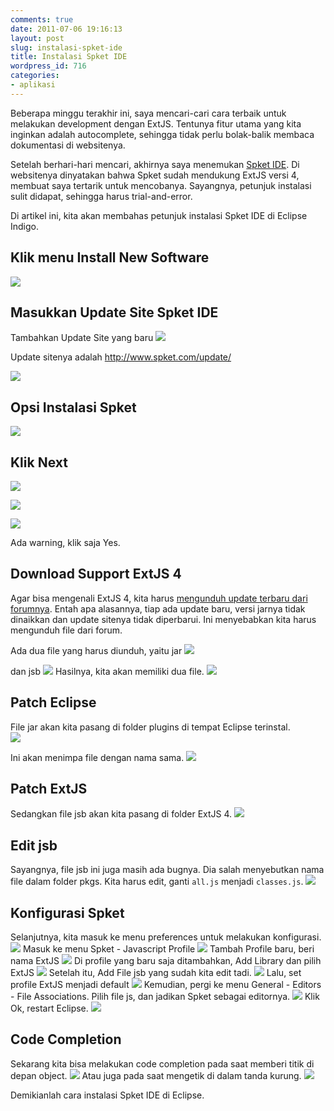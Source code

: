 ```yaml
---
comments: true
date: 2011-07-06 19:16:13
layout: post
slug: instalasi-spket-ide
title: Instalasi Spket IDE
wordpress_id: 716
categories:
- aplikasi
---
```


Beberapa minggu terakhir ini, saya mencari-cari cara terbaik untuk melakukan development dengan ExtJS. 
Tentunya fitur utama yang kita inginkan adalah autocomplete, 
sehingga tidak perlu bolak-balik membaca dokumentasi di websitenya. 

Setelah berhari-hari mencari, akhirnya saya menemukan [Spket IDE](http://www.spket.com). 
Di websitenya dinyatakan bahwa Spket sudah mendukung ExtJS versi 4, membuat saya tertarik untuk mencobanya. 
Sayangnya, petunjuk instalasi sulit didapat, sehingga harus trial-and-error. 

Di artikel ini, kita akan membahas petunjuk instalasi Spket IDE di Eclipse Indigo.





## Klik menu Install New Software


[![ ](/images/uploads/2011/07/01.-Install-New-Software.png)](/images/uploads/2011/07/01.-Install-New-Software.png)




## Masukkan Update Site Spket IDE


Tambahkan Update Site yang baru
[![ ](/images/uploads/2011/07/02.-Add-Update-Site.png)](/images/uploads/2011/07/02.-Add-Update-Site.png)

Update sitenya adalah http://www.spket.com/update/

[![ ](/images/uploads/2011/07/03.-Lokasi-Update-Site-Spket.png)](/images/uploads/2011/07/03.-Lokasi-Update-Site-Spket.png)


## Opsi Instalasi Spket


[![ ](/images/uploads/2011/07/04.-Centang-Semua-Opsi.png)](/images/uploads/2011/07/04.-Centang-Semua-Opsi.png)


## Klik Next


[![ ](/images/uploads/2011/07/05.-Next-Terus.png)](/images/uploads/2011/07/05.-Next-Terus.png)


[![ ](/images/uploads/2011/07/06.-Sit-Back-and-Relax.png)](/images/uploads/2011/07/06.-Sit-Back-and-Relax.png)


[![ ](/images/uploads/2011/07/07.-Ada-Warning-Lanjut-Saja.png)](/images/uploads/2011/07/07.-Ada-Warning-Lanjut-Saja.png)

Ada warning, klik saja Yes. 



## Download Support ExtJS 4



Agar bisa mengenali ExtJS 4, kita harus [mengunduh update terbaru dari forumnya](http://forums.spket.com/viewtopic.php?f=6&t=1866). 
Entah apa alasannya, tiap ada update baru, versi jarnya tidak dinaikkan dan update sitenya tidak diperbarui. 
Ini menyebabkan kita harus mengunduh file dari forum. 

Ada dua file yang harus diunduh, yaitu jar 
[![ ](/images/uploads/2011/07/08.-Download-jar-terbaru.png)](/images/uploads/2011/07/08.-Download-jar-terbaru.png)

dan jsb
[![ ](/images/uploads/2011/07/09.-Dukungan-Ext-4.png)](/images/uploads/2011/07/09.-Dukungan-Ext-4.png)
Hasilnya, kita akan memiliki dua file. 
[![ ](/images/uploads/2011/07/13.-Hasil-donlod-dari-forum-spket.png)](/images/uploads/2011/07/13.-Hasil-donlod-dari-forum-spket.png)


## Patch Eclipse


File jar akan kita pasang di folder plugins di tempat Eclipse terinstal.  
[![ ](/images/uploads/2011/07/11.-Folder-Plugin-Eclipse.png)](/images/uploads/2011/07/11.-Folder-Plugin-Eclipse.png)

Ini akan menimpa file dengan nama sama.
[![ ](/images/uploads/2011/07/14.-Replace-dengan-yang-baru.png)](/images/uploads/2011/07/14.-Replace-dengan-yang-baru.png)



## Patch ExtJS


Sedangkan file jsb akan kita pasang di folder ExtJS 4. 
[![ ](/images/uploads/2011/07/15.-Masukkan-jsb-ke-folder-extjs.png)](/images/uploads/2011/07/15.-Masukkan-jsb-ke-folder-extjs.png)


## Edit jsb


Sayangnya, file jsb ini juga masih ada bugnya. Dia salah menyebutkan nama file dalam folder pkgs. 
Kita harus edit, ganti `all.js` menjadi `classes.js`.
[![ ](/images/uploads/2011/07/16.-Edit-file-jsb-sesuai-nama-file.png)](/images/uploads/2011/07/16.-Edit-file-jsb-sesuai-nama-file.png)


## Konfigurasi Spket


Selanjutnya, kita masuk ke menu preferences untuk melakukan konfigurasi.
[![ ](/images/uploads/2011/07/17.-Konfigurasi-Spket.png)](/images/uploads/2011/07/17.-Konfigurasi-Spket.png)
Masuk ke menu Spket - Javascript Profile
[![ ](/images/uploads/2011/07/18.-Javascript-Profile.png)](/images/uploads/2011/07/18.-Javascript-Profile.png)
Tambah Profile baru, beri nama ExtJS
[![ ](/images/uploads/2011/07/19.-Tambah-profile-baru.png)](/images/uploads/2011/07/19.-Tambah-profile-baru.png)
Di profile yang baru saja ditambahkan, Add Library dan pilih ExtJS
[![ ](/images/uploads/2011/07/20.-Tambah-library-ExtJS.png)](/images/uploads/2011/07/20.-Tambah-library-ExtJS.png)
Setelah itu, Add File jsb yang sudah kita edit tadi. 
[![ ](/images/uploads/2011/07/21.-Add-File-JSB.png)](/images/uploads/2011/07/21.-Add-File-JSB.png)
Lalu, set profile ExtJS menjadi default
[![ ](/images/uploads/2011/07/22.-Set-Profile-ExtJS-sebagai-default.png)](/images/uploads/2011/07/22.-Set-Profile-ExtJS-sebagai-default.png)
Kemudian, pergi ke menu General - Editors - File Associations. Pilih file js, dan jadikan Spket sebagai editornya. 
[![ ](/images/uploads/2011/07/23.-Set-file-associations.png)](/images/uploads/2011/07/23.-Set-file-associations.png)
Klik Ok, restart Eclipse. 
[![ ](/images/uploads/2011/07/10.-Restart-Eclipse.png)](/images/uploads/2011/07/10.-Restart-Eclipse.png)


## Code Completion


Sekarang kita bisa melakukan code completion pada saat memberi titik di depan object. 
[![ ](/images/uploads/2011/07/24.-Autocomplete-method.png)](/images/uploads/2011/07/24.-Autocomplete-method.png)
Atau juga pada saat mengetik di dalam tanda kurung. 
[![ ](/images/uploads/2011/07/25.-Autocomplete-property.png)](/images/uploads/2011/07/25.-Autocomplete-property.png)

Demikianlah cara instalasi Spket IDE di Eclipse. 
